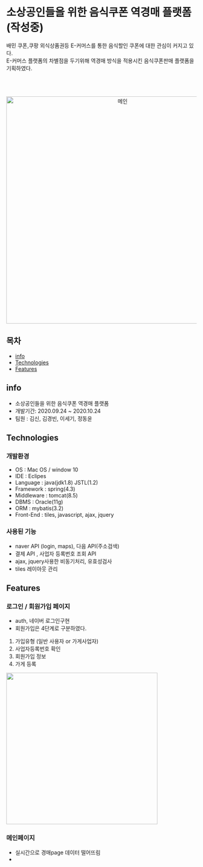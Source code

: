 # 소상공인들을 위한 음식쿠폰 역경매 플랫폼  (작성중) 
배민 쿠폰,쿠팡 외식상품권등 E-커머스를 통한 음식할인 쿠폰에 대한 관심이 커지고 있다.   
E-커머스 플랫폼의 차별점을 두기위해 역경매 방식을 적용시킨 음식쿠폰판매 플랫폼을 기획하였다.  
<br><br><br>

<p align="center">
<img width="600" alt="메인" src="https://user-images.githubusercontent.com/33523029/99495642-45658580-29b6-11eb-8324-885de26ecfd9.png">
 </p>
 

## 목차 
- [info](#info)
- [Technologies](#Technologies)
- [Features](#Features)


## info
- 소상공인들을 위한 음식쿠폰 역경매 플랫폼 
- 개발기간: 2020.09.24 ~ 2020.10.24
- 팀원 : 김신, 김경빈, 이세기, 정동윤 

## Technologies

### 개발환경  
- OS : Mac OS / window 10 
- IDE : Eclipes
- Language : java(jdk1.8) JSTL(1.2) 
- Framework : spring(4.3)
- Middleware : tomcat(8.5) 
- DBMS : Oracle(11g)
- ORM : mybatis(3.2)
- Front-End : tiles, javascript, ajax, jquery

### 사용된 기능 
- naver API (login, maps), 다음 API(주소검색)
- 결제 API , 사업자 등록번호 조회 API
- ajax, jquery사용한 비동기처리, 유효성검사 
- tiles 레이아웃 관리 



## Features

### 로그인 / 회원가입 페이지 
 - auth, 네이버 로그인구현 
 - 회원가입은 4단계로 구분하였다.    
 1. 가입유형 (일반 사용자 or 가게사업자)   
 2. 사업자등록번호 확인    
 3. 회원가입 정보    
 4. 가게 등록     


<img src="https://user-images.githubusercontent.com/33523029/99492247-8e1a4000-29b0-11eb-84a5-e395eeab72a3.png" width="400" height="400">

### 메인페이지 
 - 실시간으로 경매page 데이터 떨어뜨림 
 - 
